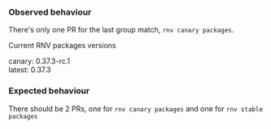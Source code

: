 ### Observed behaviour
There's only one PR for the last group match, `rnv canary packages`. 

Current RNV packages versions
       
canary: 0.37.3-rc.1           
latest: 0.37.3

### Expected behaviour
There should be 2 PRs, one for `rnv canary packages` and one for `rnv stable packages`
